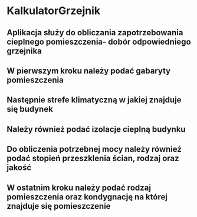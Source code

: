 # KalkulatorGrzejnik
## Aplikacja służy do obliczania zapotrzebowania cieplnego pomieszczenia- dobór odpowiedniego grzejnika
## W pierwszym kroku należy podać gabaryty pomieszczenia
## Następnie strefe klimatyczną w jakiej znajduje się budynek
## Należy również podać izolacje cieplną budynku
## Do obliczenia potrzebnej mocy należy również podać stopień przeszklenia ścian, rodzaj oraz jakość
## W ostatnim kroku należy podać rodzaj pomieszczenia oraz kondygnację na której znajduje się pomieszczenie
